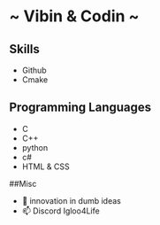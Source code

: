 # ~ Vibin & Codin ~

## Skills
- Github
- Cmake

## Programming Languages
- C
- C++
- python
- c#
- HTML & CSS

##Misc
- 🚀 innovation in dumb ideas 
- 📫 Discord Igloo4Life

<!---
Igloo4Life/Igloo4Life is a ✨ special ✨ repository because its `README.md` (this file) appears on your GitHub profile.
You can click the Preview link to take a look at your changes.
--->
